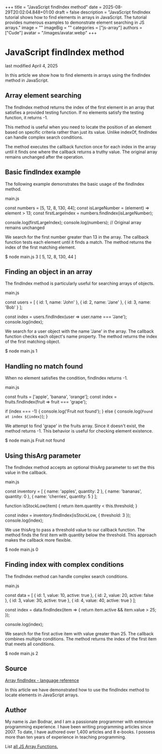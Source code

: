 +++
title = "JavaScript findIndex method"
date = 2025-08-29T20:02:04.848+01:00
draft = false
description = "JavaScript findIndex tutorial shows how to find elements in arrays in JavaScript. The tutorial provides numerous examples to demonstrate element searching in JS arrays."
image = ""
imageBig = ""
categories = ["js-array"]
authors = ["Cude"]
avatar = "/images/avatar.webp"
+++

# JavaScript findIndex method

last modified April 4, 2025

 

In this article we show how to find elements in arrays using the
findIndex method in JavaScript.

## Array element searching

The findIndex method returns the index of the first element in an
array that satisfies a provided testing function. If no elements satisfy the
testing function, it returns -1.

This method is useful when you need to locate the position of an element based
on specific criteria rather than just its value. Unlike indexOf,
findIndex can handle complex search conditions.

The method executes the callback function once for each index in the array until
it finds one where the callback returns a truthy value. The original array
remains unchanged after the operation.

## Basic findIndex example

The following example demonstrates the basic usage of the findIndex
method.

main.js
  

const numbers = [5, 12, 8, 130, 44];
const isLargeNumber = (element) =&gt; element &gt; 13;
const firstLargeIndex = numbers.findIndex(isLargeNumber);

console.log(firstLargeIndex);
console.log(numbers);  // Original array remains unchanged

We search for the first number greater than 13 in the array. The callback
function tests each element until it finds a match. The method returns the
index of the first matching element.

$ node main.js
3
[ 5, 12, 8, 130, 44 ]

## Finding an object in an array

The findIndex method is particularly useful for searching arrays
of objects.

main.js
  

const users = [
  { id: 1, name: 'John' },
  { id: 2, name: 'Jane' },
  { id: 3, name: 'Bob' }
];

const index = users.findIndex(user =&gt; user.name === 'Jane');
console.log(index);

We search for a user object with the name 'Jane' in the array. The callback
function checks each object's name property. The method returns the index of
the first matching object.

$ node main.js
1

## Handling no match found

When no element satisfies the condition, findIndex returns -1.

main.js
  

const fruits = ['apple', 'banana', 'orange'];
const index = fruits.findIndex(fruit =&gt; fruit === 'grape');

if (index === -1) {
  console.log('Fruit not found');
} else {
  console.log(`Found at index ${index}`);
}

We attempt to find 'grape' in the fruits array. Since it doesn't exist, the
method returns -1. This behavior is useful for checking element existence.

$ node main.js
Fruit not found

## Using thisArg parameter

The findIndex method accepts an optional thisArg
parameter to set the this value in the callback.

main.js
  

const inventory = [
  { name: 'apples', quantity: 2 },
  { name: 'bananas', quantity: 0 },
  { name: 'cherries', quantity: 5 }
];

function isStockLow(item) {
  return item.quantity &lt; this.threshold;
}

const index = inventory.findIndex(isStockLow, { threshold: 3 });
console.log(index);

We use thisArg to pass a threshold value to our callback function.
The method finds the first item with quantity below the threshold. This approach
makes the callback more flexible.

$ node main.js
0

## Finding index with complex conditions

The findIndex method can handle complex search conditions.

main.js
  

const data = [
  { id: 1, value: 10, active: true },
  { id: 2, value: 20, active: false },
  { id: 3, value: 30, active: true },
  { id: 4, value: 40, active: true }
];

const index = data.findIndex(item =&gt; {
  return item.active &amp;&amp; item.value &gt; 25;
});

console.log(index);

We search for the first active item with value greater than 25. The callback
combines multiple conditions. The method returns the index of the first item
that meets all conditions.

$ node main.js
2

## Source

[Array findIndex - language reference](https://developer.mozilla.org/en-US/docs/Web/JavaScript/Reference/Global_Objects/Array/findIndex)

In this article we have demonstrated how to use the findIndex
method to locate elements in JavaScript arrays.

## Author

My name is Jan Bodnar, and I am a passionate programmer with extensive
programming experience. I have been writing programming articles since 2007.
To date, I have authored over 1,400 articles and 8 e-books. I possess more
than ten years of experience in teaching programming.

List [all JS Array Functions.](/javascript/#js-array)